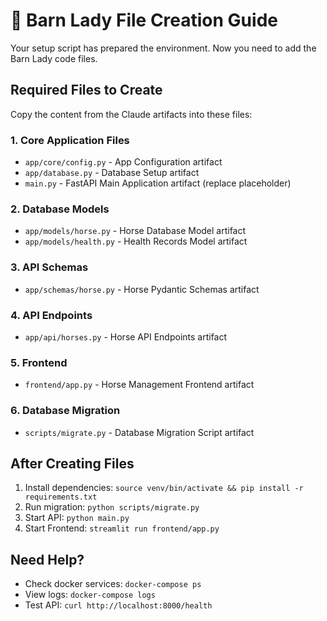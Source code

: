 # 🐴 Barn Lady File Creation Guide

Your setup script has prepared the environment. Now you need to add the Barn Lady code files.

## Required Files to Create

Copy the content from the Claude artifacts into these files:

### 1. Core Application Files
- `app/core/config.py` - App Configuration artifact
- `app/database.py` - Database Setup artifact  
- `main.py` - FastAPI Main Application artifact (replace placeholder)

### 2. Database Models
- `app/models/horse.py` - Horse Database Model artifact
- `app/models/health.py` - Health Records Model artifact

### 3. API Schemas
- `app/schemas/horse.py` - Horse Pydantic Schemas artifact

### 4. API Endpoints
- `app/api/horses.py` - Horse API Endpoints artifact

### 5. Frontend
- `frontend/app.py` - Horse Management Frontend artifact

### 6. Database Migration
- `scripts/migrate.py` - Database Migration Script artifact

## After Creating Files

1. Install dependencies: `source venv/bin/activate && pip install -r requirements.txt`
2. Run migration: `python scripts/migrate.py`
3. Start API: `python main.py`
4. Start Frontend: `streamlit run frontend/app.py`

## Need Help?

- Check docker services: `docker-compose ps`
- View logs: `docker-compose logs`
- Test API: `curl http://localhost:8000/health`

